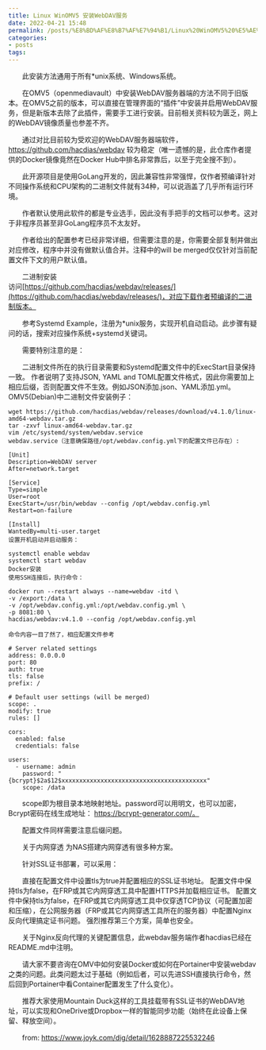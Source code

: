 ```yaml
---
title: Linux WinOMV5 安装WebDAV服务
date: 2022-04-21 15:48
permalink: /posts/%E8%BD%AF%E8%B7%AF%E7%94%B1/Linux%20WinOMV5%20%E5%AE%89%E8%A3%85WebDAV%E6%9C%8D%E5%8A%A1
categories:
- posts
tags: 
---
```

　　此安装方法通用于所有*unix系统、Windows系统。

　　在OMV5（openmediavault）中安装WebDAV服务器端的方法不同于旧版本。在OMV5之前的版本，可以直接在管理界面的“插件”中安装并启用WebDAV服务，但是新版本去除了此插件，需要手工进行安装。目前相关资料较为匮乏，网上的WebDAV镜像质量也参差不齐。

　　通过对比目前较为受欢迎的WebDAV服务器端软件，https://github.com/hacdias/webdav 较为稳定（唯一遗憾的是，此仓库作者提供的Docker镜像竟然在Docker Hub中排名非常靠后，以至于完全搜不到）。

　　此开源项目是使用GoLang开发的，因此兼容性非常强悍，仅作者预编译针对不同操作系统和CPU架构的二进制文件就有34种，可以说涵盖了几乎所有运行环境。

　　作者默认使用此软件的都是专业选手，因此没有手把手的文档可以参考。这对于非程序员甚至非GoLang程序员不太友好。

　　作者给出的配置参考已经非常详细，但需要注意的是，你需要全部复制并做出对应修改，程序中并没有做默认值合并。注释中的will be merged仅仅针对当前配置文件下文的用户默认值。

　　二进制安装  
访问[https://github.com/hacdias/webdav/releases/](https://github.com/hacdias/webdav/releases/)，对应下载作者预编译的二进制版本。

　　参考Systemd Example，注册为*unix服务，实现开机自动启动。此步骤有疑问的话，搜索对应操作系统+systemd关键词。

　　需要特别注意的是：

　　二进制文件所在的执行目录需要和Systemd配置文件中的ExecStart目录保持一致。
作者说明了支持JSON, YAML and TOML配置文件格式，因此你需要加上相应后缀，否则配置文件不生效。例如JSON添加.json、YAML添加.yml。
OMV5(Debian)中二进制文件安装例子：

```
wget https://github.com/hacdias/webdav/releases/download/v4.1.0/linux-amd64-webdav.tar.gz
tar -zxvf linux-amd64-webdav.tar.gz
vim /etc/systemd/system/webdav.service
webdav.service（注意确保路径/opt/webdav.config.yml下的配置文件已存在）:

[Unit]
Description=WebDAV server
After=network.target

[Service]
Type=simple
User=root
ExecStart=/usr/bin/webdav --config /opt/webdav.config.yml
Restart=on-failure

[Install]
WantedBy=multi-user.target
设置开机启动并启动服务：

systemctl enable webdav
systemctl start webdav
Docker安装
使用SSH连接后，执行命令：

docker run --restart always --name=webdav -itd \
-v /export:/data \
-v /opt/webdav.config.yml:/opt/webdav.config.yml \
-p 8081:80 \
hacdias/webdav:v4.1.0 --config /opt/webdav.config.yml

命令内容一目了然了，相应配置文件参考

# Server related settings
address: 0.0.0.0
port: 80
auth: true
tls: false
prefix: /

# Default user settings (will be merged)
scope: .
modify: true
rules: []

cors:
  enabled: false
  credentials: false

users:
  - username: admin
    password: "{bcrypt}$2a$12$xxxxxxxxxxxxxxxxxxxxxxxxxxxxxxxxxxxxxxxxx"
    scope: /data
```

　　scope即为根目录本地映射地址。password可以用明文，也可以加密，Bcrypt密码在线生成地址： https://bcrypt-generator.com/。

　　配置文件同样需要注意后缀问题。

　　关于内网穿透
为NAS搭建内网穿透有很多种方案。

　　针对SSL证书部署，可以采用：

　　直接在配置文件中设置tls为true并配置相应的SSL证书地址。
配置文件中保持tls为false，在FRP或其它内网穿透工具中配置HTTPS并加载相应证书。
配置文件中保持tls为false，在FRP或其它内网穿透工具中仅穿透TCP协议（可配置加密和压缩），在公网服务器（FRP或其它内网穿透工具所在的服务器）中配置Nginx反向代理搞定证书问题。
强烈推荐第三个方案，简单也安全。

　　关于Nginx反向代理的关键配置信息，此webdav服务端作者hacdias已经在README.md中注明。

　　请大家不要咨询在OMV中如何安装Docker或如何在Portainer中安装webdav之类的问题。此类问题太过于基础（例如后者，可以先进SSH直接执行命令，然后回到Portainer中看Container配置发生了什么变化）。

　　推荐大家使用Mountain Duck这样的工具挂载带有SSL证书的WebDAV地址，可以实现和OneDrive或Dropbox一样的智能同步功能（始终在此设备上保留、释放空间）。

　　from: https://www.joyk.com/dig/detail/1628887225532246
